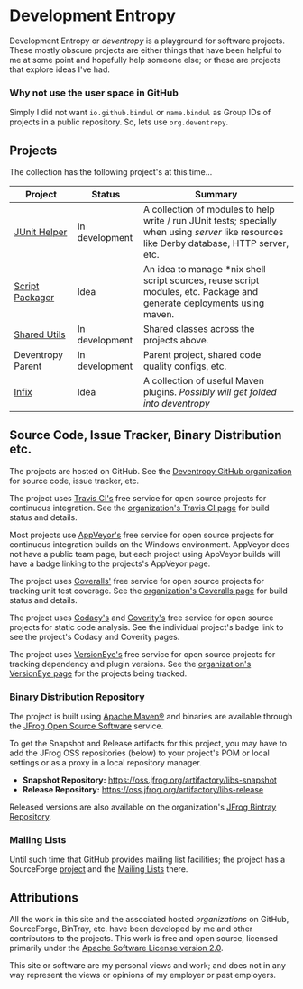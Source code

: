 <!--
Copyright 2016 Development Entropy (deventropy.org) Contributors

Licensed under the Apache License, Version 2.0 (the "License");
you may not use this file except in compliance with the License.
You may obtain a copy of the License at

    http://www.apache.org/licenses/LICENSE-2.0

Unless required by applicable law or agreed to in writing, software
distributed under the License is distributed on an "AS IS" BASIS,
WITHOUT WARRANTIES OR CONDITIONS OF ANY KIND, either express or implied.
See the License for the specific language governing permissions and
limitations under the License.
-->

# Development Entropy

Development Entropy or _deventropy_ is a playground for software projects. These mostly obscure projects are either
things that have been helpful to me at some point and hopefully help someone else; or these are projects that explore
ideas I've had.

### Why not use the user space in GitHub

Simply I did not want `io.github.bindul` or `name.bindul` as Group IDs of projects in a public repository. So, lets use
`org.deventropy`.

## Projects

The collection has the following project's at this time...

| Project | Status | Summary |
|---------|--------|---------|
| [JUnit Helper](./junit-helper/) | In development | A collection of modules to help write / run JUnit tests; specially when using _server_ like resources like Derby database, HTTP server, etc. |
| [Script Packager](./script-packager/) | Idea | An idea to manage *nix shell script sources, reuse script modules, etc. Package and generate deployments using maven. |
| [Shared Utils](./shared-utils/) | In development | Shared classes across the projects above. |
| Deventropy Parent | In development | Parent project, shared code quality configs, etc. |
| [Infix](http://infix.deventropy.org) | Idea | A collection of useful Maven plugins. _Possibly will get folded into deventropy_ | 

## Source Code, Issue Tracker, Binary Distribution etc.

The projects are hosted on GitHub. See the [Deventropy GitHub organization](https://github.com/deventropy/) for source
code, issue tracker, etc.

The project uses [Travis CI's](http://travis-ci.org/) free service for open source projects for continuous integration.
See the [organization's Travis CI page](https://travis-ci.org/deventropy/) for build status and details.

Most projects use [AppVeyor's](https://www.appveyor.com/) free service for open source projects for continuous
integration builds on the Windows environment. AppVeyor does not have a public team page, but each project using
AppVeyor builds will have a badge linking to the projects's AppVeyor page.

The project uses [Coveralls'](http://coveralls.io/) free service for open source projects for tracking unit test
coverage. See the [organization's Coveralls page](https://coveralls.io/github/deventropy/) for build status and
details.

The project uses [Codacy's](https://www.codacy.com/) and [Coverity's](http://www.coverity.com/) free service for open
source projects for static code analysis. See the individual project's badge link to see the project's Codacy and
Coverity pages.

The project uses [VersionEye's](https://www.versioneye.com/) free service for open source projects for tracking
dependency and plugin versions. See the [organization's VersionEye page](https://www.versioneye.com/organisations/deventropy/projects)
for the projects being tracked.

### <a name="repository"></a>Binary Distribution Repository

The project is built using [Apache Maven&reg;](http://maven.apache.org/) and binaries are available through the
[JFrog Open Source Software](https://oss.jfrog.org/webapp/#/home) service.

To get the Snapshot and Release artifacts for this project, you may have to add the JFrog OSS repositories (below) to
your project's POM or local settings or as a proxy in a local repository manager.

* **Snapshot Repository:** https://oss.jfrog.org/artifactory/libs-snapshot
* **Release Repository:** https://oss.jfrog.org/artifactory/libs-release

Released versions are also available on the organization's [JFrog Bintray Repository](https://dl.bintray.com/deventropy/repository).

### Mailing Lists

Until such time that GitHub provides mailing list facilities; the project has a SourceForge [project](https://sourceforge.net/projects/deventropy/)
and the [Mailing Lists](https://sourceforge.net/p/deventropy/lists/) there.

## Attributions

All the work in this site and the associated hosted _organizations_ on GitHub, SourceForge, BinTray, etc. have been
developed by me and other contributors to the projects. This work is free and open source, licensed primarily under the
[Apache Software License version 2.0](http://www.apache.org/licenses/LICENSE-2.0.txt).

This site or software are my personal views and work; and does not in any way represent the views or opinions of my
employer or past employers.
